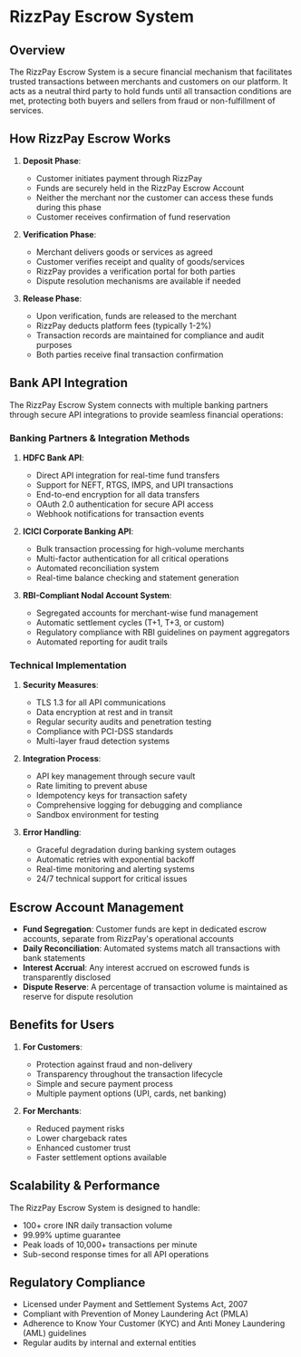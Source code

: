
# RizzPay Escrow System

## Overview

The RizzPay Escrow System is a secure financial mechanism that facilitates trusted transactions between merchants and customers on our platform. It acts as a neutral third party to hold funds until all transaction conditions are met, protecting both buyers and sellers from fraud or non-fulfillment of services.

## How RizzPay Escrow Works

1. **Deposit Phase**: 
   - Customer initiates payment through RizzPay
   - Funds are securely held in the RizzPay Escrow Account
   - Neither the merchant nor the customer can access these funds during this phase
   - Customer receives confirmation of fund reservation

2. **Verification Phase**:
   - Merchant delivers goods or services as agreed
   - Customer verifies receipt and quality of goods/services
   - RizzPay provides a verification portal for both parties
   - Dispute resolution mechanisms are available if needed

3. **Release Phase**:
   - Upon verification, funds are released to the merchant
   - RizzPay deducts platform fees (typically 1-2%)
   - Transaction records are maintained for compliance and audit purposes
   - Both parties receive final transaction confirmation

## Bank API Integration

The RizzPay Escrow System connects with multiple banking partners through secure API integrations to provide seamless financial operations:

### Banking Partners & Integration Methods

1. **HDFC Bank API**:
   - Direct API integration for real-time fund transfers
   - Support for NEFT, RTGS, IMPS, and UPI transactions
   - End-to-end encryption for all data transfers
   - OAuth 2.0 authentication for secure API access
   - Webhook notifications for transaction events

2. **ICICI Corporate Banking API**:
   - Bulk transaction processing for high-volume merchants
   - Multi-factor authentication for all critical operations
   - Automated reconciliation system
   - Real-time balance checking and statement generation

3. **RBI-Compliant Nodal Account System**:
   - Segregated accounts for merchant-wise fund management
   - Automatic settlement cycles (T+1, T+3, or custom)
   - Regulatory compliance with RBI guidelines on payment aggregators
   - Automated reporting for audit trails

### Technical Implementation

1. **Security Measures**:
   - TLS 1.3 for all API communications
   - Data encryption at rest and in transit
   - Regular security audits and penetration testing
   - Compliance with PCI-DSS standards
   - Multi-layer fraud detection systems

2. **Integration Process**:
   - API key management through secure vault
   - Rate limiting to prevent abuse
   - Idempotency keys for transaction safety
   - Comprehensive logging for debugging and compliance
   - Sandbox environment for testing

3. **Error Handling**:
   - Graceful degradation during banking system outages
   - Automatic retries with exponential backoff
   - Real-time monitoring and alerting systems
   - 24/7 technical support for critical issues

## Escrow Account Management

- **Fund Segregation**: Customer funds are kept in dedicated escrow accounts, separate from RizzPay's operational accounts
- **Daily Reconciliation**: Automated systems match all transactions with bank statements
- **Interest Accrual**: Any interest accrued on escrowed funds is transparently disclosed
- **Dispute Reserve**: A percentage of transaction volume is maintained as reserve for dispute resolution

## Benefits for Users

1. **For Customers**:
   - Protection against fraud and non-delivery
   - Transparency throughout the transaction lifecycle
   - Simple and secure payment process
   - Multiple payment options (UPI, cards, net banking)

2. **For Merchants**:
   - Reduced payment risks
   - Lower chargeback rates
   - Enhanced customer trust
   - Faster settlement options available

## Scalability & Performance

The RizzPay Escrow System is designed to handle:
- 100+ crore INR daily transaction volume
- 99.99% uptime guarantee
- Peak loads of 10,000+ transactions per minute
- Sub-second response times for all API operations

## Regulatory Compliance

- Licensed under Payment and Settlement Systems Act, 2007
- Compliant with Prevention of Money Laundering Act (PMLA)
- Adherence to Know Your Customer (KYC) and Anti Money Laundering (AML) guidelines
- Regular audits by internal and external entities
